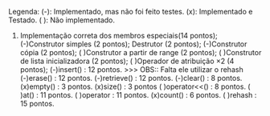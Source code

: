 Legenda:
(-): Implementado, mas não foi feito testes.
(x): Implementado e Testado.
( ): Não implementado.


1. Implementação correta dos membros especiais(14 pontos);
(-)Construtor simples (2 pontos);
Destrutor (2 pontos);
(-)Construtor cópia (2 pontos);
( )Construtor a partir de range (2 pontos);
( )Construtor de lista inicializadora (2 pontos);
( )Operador de atribuição ×2 (4 pontos);
(-)insert() : 12 pontos. >>> OBS:: Falta ele utilizar o rehash
(-)erase() : 12 pontos.
(-)retrieve() : 12 pontos.
(-)clear() : 8 pontos.
(x)empty() : 3 pontos.
(x)size() : 3 pontos
( )operator<<() : 8 pontos.
( )at() : 11 pontos.
( )operator[]() : 11 pontos.
(x)count() : 6 pontos.
( )rehash : 15 pontos.